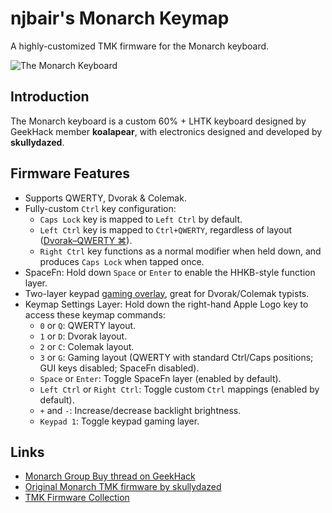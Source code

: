 # njbair's Monarch Keymap

A highly-customized TMK firmware for the Monarch keyboard.

![The Monarch Keyboard](http://i.imgur.com/kmf7Lyh.jpg)

## Introduction

The Monarch keyboard is a custom 60% + LHTK keyboard designed by GeekHack member **koalapear**, with electronics designed and developed by **skullydazed**.

## Firmware Features

- Supports QWERTY, Dvorak & Colemak.
- Fully-custom `Ctrl` key configuration:
    - `Caps Lock` key is mapped to `Left Ctrl` by default.
    - `Left Ctrl` key is mapped to `Ctrl+QWERTY`, regardless of layout ([Dvorak–QWERTY ⌘](https://msol.io/blog/tech/dvorak-qwerty-on-mac-windows-and-linux/)).
    - `Right Ctrl` key functions as a normal modifier when held down, and produces `Caps Lock` when tapped once.
- SpaceFn: Hold down `Space` or `Enter` to enable the HHKB-style function layer.
- Two-layer keypad [gaming overlay](http://www.keyboard-layout-editor.com/#/gists/f8d0a04a7648f5bf3d12830773421378), great for Dvorak/Colemak typists.
- Keymap Settings Layer: Hold down the right-hand Apple Logo key to access these keymap commands:
    - `0` or `Q`: QWERTY layout.
    - `1` or `D`: Dvorak layout.
    - `2` or `C`: Colemak layout.
    - `3` or `G`: Gaming layout (QWERTY with standard Ctrl/Caps positions; GUI keys disabled; SpaceFn disabled).
    - `Space` or `Enter`: Toggle SpaceFn layer (enabled by default).
    - `Left Ctrl` or `Right Ctrl`: Toggle custom `Ctrl` mappings (enabled by default).
    - `+` and `-`: Increase/decrease backlight brightness.
    - `Keypad 1`: Toggle keypad gaming layer.
    
## Links

- [Monarch Group Buy thread on GeekHack](https://geekhack.org/index.php?topic=75786.0)
- [Original Monarch TMK firmware by skullydazed](https://github.com/skullydazed/tmk_keyboard/tree/master/keyboard/monarch)
- [TMK Firmware Collection](https://github.com/tmk/tmk_keyboard)

